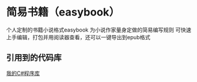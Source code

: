# 简易书籍（easybook）
个人定制的书籍小说格式easybook
为小说作家量身定做的简易编写规则
可快速上手编辑，打包并用阅读器查看，还可以一键导出到epub格式

## 引用到的代码库
[我的C#程序库](https://github.com/ChengSmall/CsharpTemplates)